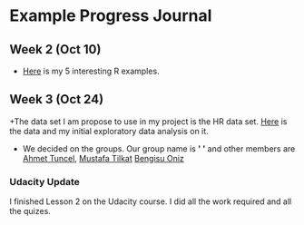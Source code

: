 # Example Progress Journal
## Week 2 (Oct 10)

+ [Here](files/Homework_1.html) is my 5 interesting R examples. 

## Week 3 (Oct 24)

+The data set I am propose to use in my project is the HR data set. [Here](files/HW2.html) is the data and my initial exploratory data analysis on it.
+ We decided on the groups. Our group name is **'  '** and other members are [Ahmet Tuncel](https://github.com/MEF-BDA503/pj-AhmetTuncel), [Mustafa Tilkat](https://github.com/MEF-BDA503/pj-mustafatilkat)
[Bengisu Oniz](https://github.com/MEF-BDA503/pj-Bengisunz)
### Udacity Update 

I finished Lesson 2 on the Udacity course. I did all the work required and all the quizes.

